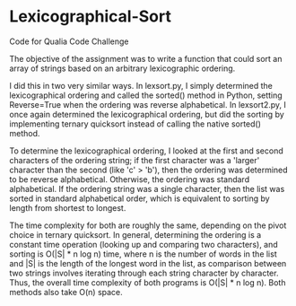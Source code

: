 # Lexicographical-Sort
Code for Qualia Code Challenge

The objective of the assignment was to write a function that could sort an array of strings based on an arbitrary lexicographic ordering.

I did this in two very similar ways. In lexsort.py, I simply determined the lexicographical ordering and called the sorted() method in Python, setting Reverse=True when the ordering was reverse alphabetical. In lexsort2.py, I once again determined the lexicographical ordering, but did the sorting by implementing ternary quicksort instead of calling the native sorted() method.

To determine the lexicographical ordering, I looked at the first and second characters of the ordering string; if the first character was a 'larger' character than the second (like 'c' > 'b'), then the ordering was determined to be reverse alphabetical. Otherwise, the ordering was standard alphabetical. If the ordering string was a single character, then the list was sorted in standard alphabetical order, which is equivalent to sorting by length from shortest to longest.

The time complexity for both are roughly the same, depending on the pivot choice in ternary quicksort. In general, determining the ordering is a constant time operation (looking up and comparing two characters), and sorting is O(|S| * n log n) time, where n is the number of words in the list and |S| is the length of the longest word in the list, as comparison between two strings involves iterating through each string character by character. Thus, the overall time complexity of both programs is O(|S| * n log n). Both methods also take O(n) space.
